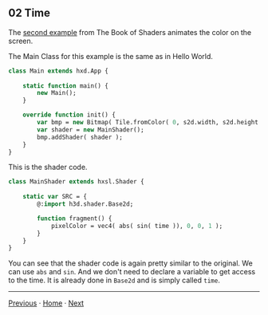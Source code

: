 
## 02 Time

The [second example](https://thebookofshaders.com/03/) from The Book of Shaders animates the color on the screen. 

The Main Class for this example is the same as in Hello World.

```haxe
class Main extends hxd.App {
	
	static function main() {
		new Main();
	}

	override function init() {
		var bmp = new Bitmap( Tile.fromColor( 0, s2d.width, s2d.height ), s2d );
		var shader = new MainShader();
		bmp.addShader( shader );
	}
}
```
 
This is the shader code.

```haxe
class MainShader extends hxsl.Shader {
	
	static var SRC = {
		@:import h3d.shader.Base2d;

		function fragment() {
			pixelColor = vec4( abs( sin( time )), 0, 0, 1 );
		}
	}
}
```
You can see that the shader code is again pretty similar to the original. We can use ```abs``` and ```sin```. And we don't need to declare a variable to get access to the time. It is already done in ```Base2d``` and is simply called ```time```.

___

[Previous](hxsl.md) ·  [Home](hxsl.md) · [Next](03_frag_coord.md)